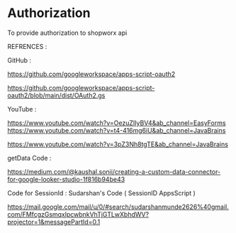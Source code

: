 # Authorization
To provide authorization to shopworx api



REFRENCES :

GitHub :

https://github.com/googleworkspace/apps-script-oauth2

https://github.com/googleworkspace/apps-script-oauth2/blob/main/dist/OAuth2.gs

YouTube :  

https://www.youtube.com/watch?v=OezuZIIyBV4&ab_channel=EasyForms
https://www.youtube.com/watch?v=t4-416mg6iU&ab_channel=JavaBrains

https://www.youtube.com/watch?v=3pZ3Nh8tgTE&ab_channel=JavaBrains

getData Code :

https://medium.com/@kaushal.sonii/creating-a-custom-data-connector-for-google-looker-studio-1f816b94be43

Code for SessionId : Sudarshan's Code ( SessionID AppsScript )

https://mail.google.com/mail/u/0/#search/sudarshanmunde2626%40gmail.com/FMfcgzGsmqxlpcwbnkVhTjGTLwXbhdWV?projector=1&messagePartId=0.1


